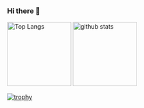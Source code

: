 ### Hi there 👋

<p align="left"> 
  <img alt="Top Langs" height="150px" src="https://github-readme-stats.vercel.app/api/top-langs/?username=hrkn63-hnm&layout=compact&show_icons=true&theme=onedark" />
  <img alt="github stats" height="150px" src="https://github-readme-stats.vercel.app/api?username=hrkn63-hnm&theme=onedark&show_icons=ture" />
</p>

[![trophy](https://github-profile-trophy.vercel.app/?username=hrkn63-hnm)](https://github.com/ryo-ma/github-profile-trophy)

